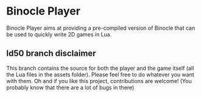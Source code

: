 # Binocle Player

Binocle Player aims at providing a pre-compiled version of Binocle that can be used to quickly write 2D games in Lua.

## ld50 branch disclaimer

This branch contains the source for both the player and the game itself (all the Lua files in the assets folder).
Please feel free to do whatever you want with them. Oh and if you like this project, contributions are welcome! (You probably know that there are a lot of bugs in there)

